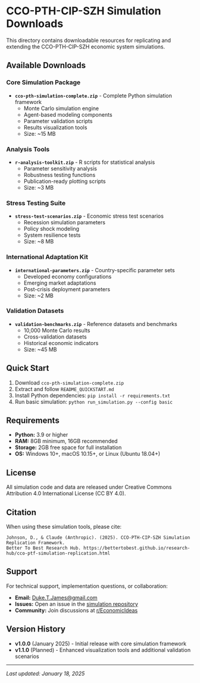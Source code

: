 # CCO-PTH-CIP-SZH Simulation Downloads

This directory contains downloadable resources for replicating and extending the CCO-PTH-CIP-SZH economic system simulations.

## Available Downloads

### Core Simulation Package
- **`cco-pth-simulation-complete.zip`** - Complete Python simulation framework
  - Monte Carlo simulation engine
  - Agent-based modeling components  
  - Parameter validation scripts
  - Results visualization tools
  - Size: ~15 MB

### Analysis Tools
- **`r-analysis-toolkit.zip`** - R scripts for statistical analysis
  - Parameter sensitivity analysis
  - Robustness testing functions
  - Publication-ready plotting scripts
  - Size: ~3 MB

### Stress Testing Suite
- **`stress-test-scenarios.zip`** - Economic stress test scenarios
  - Recession simulation parameters
  - Policy shock modeling
  - System resilience tests
  - Size: ~8 MB

### International Adaptation Kit
- **`international-parameters.zip`** - Country-specific parameter sets
  - Developed economy configurations
  - Emerging market adaptations
  - Post-crisis deployment parameters
  - Size: ~2 MB

### Validation Datasets
- **`validation-benchmarks.zip`** - Reference datasets and benchmarks
  - 10,000 Monte Carlo results
  - Cross-validation datasets
  - Historical economic indicators
  - Size: ~45 MB

## Quick Start

1. Download `cco-pth-simulation-complete.zip`
2. Extract and follow `README_QUICKSTART.md`
3. Install Python dependencies: `pip install -r requirements.txt`
4. Run basic simulation: `python run_simulation.py --config basic`

## Requirements

- **Python:** 3.9 or higher
- **RAM:** 8GB minimum, 16GB recommended
- **Storage:** 2GB free space for full installation
- **OS:** Windows 10+, macOS 10.15+, or Linux (Ubuntu 18.04+)

## License

All simulation code and data are released under Creative Commons Attribution 4.0 International License (CC BY 4.0).

## Citation

When using these simulation tools, please cite:

```
Johnson, D., & Claude (Anthropic). (2025). CCO-PTH-CIP-SZH Simulation Replication Framework. 
Better To Best Research Hub. https://bettertobest.github.io/research-hub/cco-ptf-simulation-replication.html
```

## Support

For technical support, implementation questions, or collaboration:
- **Email:** Duke.T.James@gmail.com
- **Issues:** Open an issue in the [simulation repository](https://github.com/bettertobest/cco-ptf-simulation)
- **Community:** Join discussions at [r/EconomicIdeas](https://www.reddit.com/r/EconomicIdeas/)

## Version History

- **v1.0.0** (January 2025) - Initial release with core simulation framework
- **v1.1.0** (Planned) - Enhanced visualization tools and additional validation scenarios

---

*Last updated: January 18, 2025*